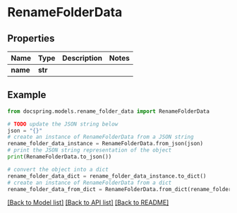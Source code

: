 # RenameFolderData


## Properties

Name | Type | Description | Notes
------------ | ------------- | ------------- | -------------
**name** | **str** |  | 

## Example

```python
from docspring.models.rename_folder_data import RenameFolderData

# TODO update the JSON string below
json = "{}"
# create an instance of RenameFolderData from a JSON string
rename_folder_data_instance = RenameFolderData.from_json(json)
# print the JSON string representation of the object
print(RenameFolderData.to_json())

# convert the object into a dict
rename_folder_data_dict = rename_folder_data_instance.to_dict()
# create an instance of RenameFolderData from a dict
rename_folder_data_from_dict = RenameFolderData.from_dict(rename_folder_data_dict)
```
[[Back to Model list]](../README.md#documentation-for-models) [[Back to API list]](../README.md#documentation-for-api-endpoints) [[Back to README]](../README.md)


